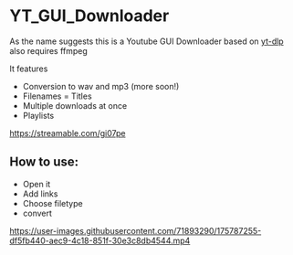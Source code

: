 # YT_GUI_Downloader
As the name suggests this is a Youtube GUI Downloader based on [yt-dlp](https://github.com/yt-dlp/yt-dlp) also requires ffmpeg

It features 
- Conversion to wav and mp3 (more soon!)
- Filenames = Titles
- Multiple downloads at once
- Playlists

https://streamable.com/gi07pe

## How to use:
- Open it
- Add links
- Choose filetype
- convert




https://user-images.githubusercontent.com/71893290/175787255-df5fb440-aec9-4c18-851f-30e3c8db4544.mp4

